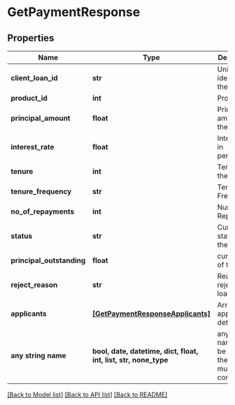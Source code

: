 # GetPaymentResponse


## Properties
Name | Type | Description | Notes
------------ | ------------- | ------------- | -------------
**client_loan_id** | **str** | Unique identifier for the loan | [optional] 
**product_id** | **int** | Product ID | [optional] 
**principal_amount** | **float** | Principal amount for the loan | [optional] 
**interest_rate** | **float** | Interest rate in percentage | [optional] 
**tenure** | **int** | Tenure of the loan | [optional] 
**tenure_frequency** | **str** | Tenure Frequency | [optional] 
**no_of_repayments** | **int** | Number of Repayments | [optional] 
**status** | **str** | Current status of the loan | [optional] 
**principal_outstanding** | **float** | current POS of the loan | [optional] 
**reject_reason** | **str** | Reason for rejecting loan | [optional] 
**applicants** | [**[GetPaymentResponseApplicants]**](GetPaymentResponseApplicants.md) | Array of applicant details | [optional] 
**any string name** | **bool, date, datetime, dict, float, int, list, str, none_type** | any string name can be used but the value must be the correct type | [optional]

[[Back to Model list]](../README.md#documentation-for-models) [[Back to API list]](../README.md#documentation-for-api-endpoints) [[Back to README]](../README.md)


